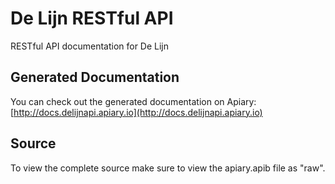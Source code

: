 # De Lijn RESTful API
RESTful API documentation for De Lijn

## Generated Documentation
You can check out the generated documentation on Apiary:
[http://docs.delijnapi.apiary.io](http://docs.delijnapi.apiary.io)

## Source
To view the complete source make sure to view the apiary.apib file as "raw".
